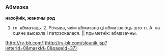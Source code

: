 ### Абмазка
**назоўнік, жаночы род**

1. гл. абмазаць. 2. Рэчыва, якім абмазана ці абмазваюць што-н. А. на сцяне высахла і патрэскалася. || прыметнік: абмазачны.

<a rel="author">[http://rv-blr.com/](http://rv-blr.com/slounik.jsp?letterId=0&maskId=0&pageId=37)</a>
